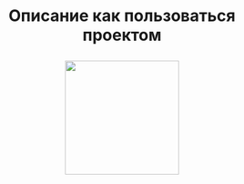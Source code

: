 <h1 align="center">Описание как пользоваться проектом
<p align="center">
 <img width="200px" src="D:\image\alignment.jpg"/>
</p>
